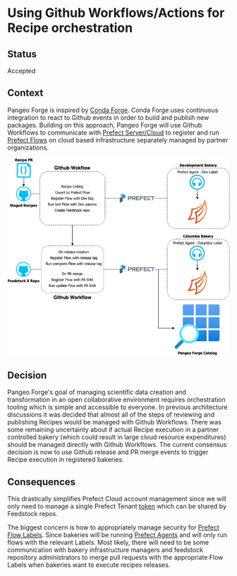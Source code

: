 # Using Github Workflows/Actions for Recipe orchestration

## Status

Accepted

## Context

Pangeo Forge is inspired by [Conda Forge](https://conda-forge.org/).  Conda Forge uses continuous integration to react to Github events in order to build and publish new packages.  Building on this approach, Pangeo Forge will use Github Workflows to communicate with [Prefect Server/Cloud](https://docs.prefect.io/orchestration/) to register and run [Prefect Flows](https://docs.prefect.io/orchestration/concepts/flows.html) on cloud based infrastructure separately managed by partner organizations. 

![diagram](./pangeo_forge_arch.png) 

## Decision

Pangeo Forge's goal of managing scientific data creation and transformation in an open collaborative environment requires orchestration tooling which is simple and accessible to everyone.  In previous architecture discussions it was decided that almost all of the steps of reviewing and publishing Recipes would be managed with Github Workflows.  There was some remaining uncertainty about if actual Recipe execution in a partner controlled bakery (which could result in large cloud resource expenditures) should be managed directly with Github Workflows. The current consensus decision is now to use Github release and PR merge events to trigger Recipe execution in registered bakeries.

## Consequences

This drastically simplifies Prefect Cloud account management since we will only need to manage a single Prefect Tenant [token](https://docs.prefect.io/orchestration/concepts/tokens.html#token-types) which can be shared by Feedstock repos.  

The biggest concern is how to appropriately manage security for [Prefect Flow Labels](https://docs.prefect.io/orchestration/agents/overview.html#labels).  Since bakeries will be running [Prefect Agents](https://docs.prefect.io/orchestration/agents/overview.html#overview) and will only run flows with the relevant Labels.  Most likely, there will need to be some communication with bakery infrastructure managers and feedstock repository administrators to merge pull requests with the appropriate Flow Labels when bakeries want to execute recipes releases.
